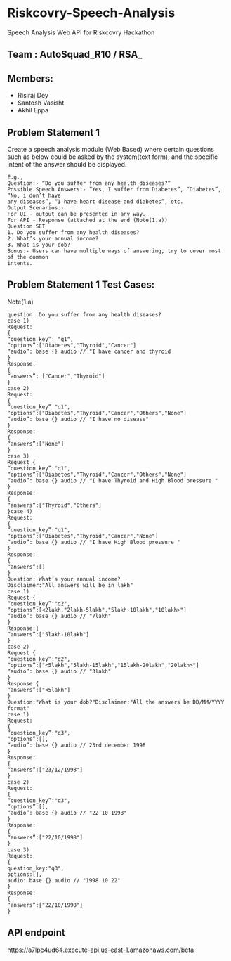 # Riskcovry-Speech-Analysis
Speech Analysis Web API for Riskcovry Hackathon

## Team : AutoSquad_R10 / RSA_

## Members:
* Risiraj Dey
* Santosh Vasisht
* Akhil Eppa

## Problem Statement 1

Create a speech analysis module (Web Based) where certain questions such as
below could be asked by the system(text form), and the specific intent of the
answer should be displayed.
```
E.g.,
Question:- “Do you suffer from any health diseases?”
Possible Speech Answers:- “Yes, I suffer from Diabetes”, “Diabetes”, “No, i don’t have
any diseases”, “I have heart disease and diabetes”, etc.
Output Scenarios:-
For UI - output can be presented in any way.
For API - Response (attached at the end (Note(1.a))
Question SET
1. Do you suffer from any health diseases?
2. What’s your annual income?
3. What is your dob?
Bonus:- Users can have multiple ways of answering, try to cover most of the common
intents.
```
## Problem Statement 1 Test Cases:

Note(1.a)
```
question: Do you suffer from any health diseases?
case 1)
Request:
{
“question_key”: "q1",
“options”:["Diabetes","Thyroid","Cancer"]
“audio”: base {} audio // "I have cancer and thyroid
}
Response:
{
“answers”: ["Cancer","Thyroid"]
}
case 2)
Request:
{
“question_key”:"q1",
“options”:["Diabetes","Thyroid","Cancer","Others","None"]
“audio”: base {} audio // "I have no disease"
}
Response:
{
“answers”:["None"]
}
case 3)
Request {
“question_key”:"q1",
“options”:["Diabetes","Thyroid","Cancer","Others","None"]
“audio”: base {} audio // "I have Thyroid and High Blood pressure "
}
Response:
{
“answers”:["Thyroid","Others"]
}case 4)
Request:
{
“question_key”:"q1",
“options”:["Diabetes","Thyroid","Cancer","None"]
“audio”: base {} audio // "I have High Blood pressure "
}
Response:
{
“answers”:[]
}
Question: What’s your annual income?
Disclaimer:"All answers will be in lakh"
case 1)
Request {
“question_key”:"q2",
“options”:[<2lakh,"2lakh-5lakh","5lakh-10lakh","10lakh>"]
“audio”: base {} audio // "7lakh"
}
Response:{
“answers”:["5lakh-10lakh"]
}
case 2)
Request {
“question_key”:"q2",
“options”:["<5lakh","5lakh-15lakh","15lakh-20lakh","20lakh>"]
“audio”: base {} audio // "3lakh"
}
Response:{
“answers”:["<5lakh"]
}
Question:"What is your dob?"Disclaimer:"All the answers be DD/MM/YYYY format"
case 1)
Request:
{
“question_key”:"q3",
“options”:[],
“audio”: base {} audio // 23rd december 1998
}
Response:
{
“answers”:["23/12/1998"]
}
case 2)
Request:
{
“question_key”:"q3",
“options”:[],
“audio”: base {} audio // "22 10 1998"
}
Response:
{
“answers”:["22/10/1998"]
}
case 3)
Request:
{
question_key:"q3",
options:[],
audio: base {} audio // "1998 10 22"
}
Response:
{
“answers”:["22/10/1998"]
}
```

## API endpoint
https://a7lpc4ud64.execute-api.us-east-1.amazonaws.com/beta
